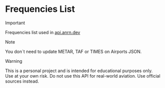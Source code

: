 # Frequencies List

> [!IMPORTANT]
> Frequencies list used in [api.anrn.dev](https://api.anrn.dev)

> [!NOTE]
> You don´t need to update METAR, TAF or TIMES on Airports JSON.

> [!WARNING]
> This is a personal project and is intended for educational purposes only. Use at your own risk.
> Do not use this API for real-world aviation. Use official sources instead.
